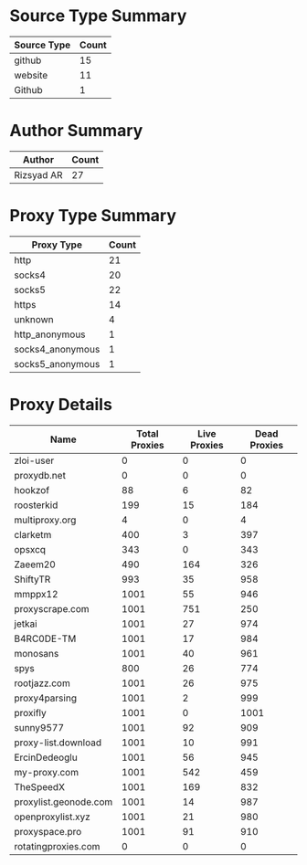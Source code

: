 # Source Type Summary

| Source Type | Count |
|-------------|-------|
| github | 15 |
| website | 11 |
| Github | 1 |


# Author Summary

| Author | Count |
|--------|-------|
| Rizsyad AR | 27 |


# Proxy Type Summary

| Proxy Type | Count |
|------------|-------|
| http | 21 |
| socks4 | 20 |
| socks5 | 22 |
| https | 14 |
| unknown | 4 |
| http_anonymous | 1 |
| socks4_anonymous | 1 |
| socks5_anonymous | 1 |


# Proxy Details

| Name | Total Proxies | Live Proxies | Dead Proxies |
|------|---------------|--------------|---------------|
| zloi-user | 0 | 0 | 0 |
| proxydb.net | 0 | 0 | 0 |
| hookzof | 88 | 6 | 82 |
| roosterkid | 199 | 15 | 184 |
| multiproxy.org | 4 | 0 | 4 |
| clarketm | 400 | 3 | 397 |
| opsxcq | 343 | 0 | 343 |
| Zaeem20 | 490 | 164 | 326 |
| ShiftyTR | 993 | 35 | 958 |
| mmppx12 | 1001 | 55 | 946 |
| proxyscrape.com | 1001 | 751 | 250 |
| jetkai | 1001 | 27 | 974 |
| B4RC0DE-TM | 1001 | 17 | 984 |
| monosans | 1001 | 40 | 961 |
| spys | 800 | 26 | 774 |
| rootjazz.com | 1001 | 26 | 975 |
| proxy4parsing | 1001 | 2 | 999 |
| proxifly | 1001 | 0 | 1001 |
| sunny9577 | 1001 | 92 | 909 |
| proxy-list.download | 1001 | 10 | 991 |
| ErcinDedeoglu | 1001 | 56 | 945 |
| my-proxy.com | 1001 | 542 | 459 |
| TheSpeedX | 1001 | 169 | 832 |
| proxylist.geonode.com | 1001 | 14 | 987 |
| openproxylist.xyz | 1001 | 21 | 980 |
| proxyspace.pro | 1001 | 91 | 910 |
| rotatingproxies.com | 0 | 0 | 0 |
